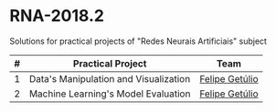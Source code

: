 # RNA-2018.2
Solutions for practical projects of "Redes Neurais Artificiais" subject

| #    | Practical Project                    | Team           |
| ---- | ------------------------------------- | -------------- |
| 1    | Data's Manipulation and Visualization | [Felipe Getúlio](https://github.com/felipegetulio) |
| 2 | Machine Learning's Model Evaluation | [Felipe Getúlio](https://github.com/felipegetulio) |

